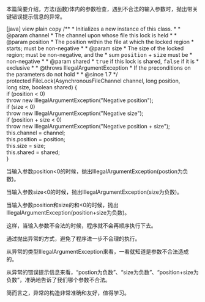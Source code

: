 本篇简要介绍，方法(函数)体内的参数检查，遇到不合法的输入参数时，抛出带关键错误提示信息的异常。

[java] view plain copy
/** 
     * Initializes a new instance of this class. 
     * 
     * @param channel 
     *            The channel upon whose file this lock is held 
     * 
     * @param position 
     *            The position within the file at which the locked region 
     *            starts; must be non-negative 
     * 
     * @param size 
     *            The size of the locked region; must be non-negative, and the 
     *            sum <tt>position</tt> + <tt>size</tt> must be 
     *            non-negative 
     * 
     * @param shared 
     *            <tt>true</tt> if this lock is shared, <tt>false</tt> if it is 
     *            exclusive 
     * 
     * @throws IllegalArgumentException 
     *             If the preconditions on the parameters do not hold 
     * 
     * @since 1.7 
     */  
    protected FileLock(AsynchronousFileChannel channel, long position,  
            long size, boolean shared) {  
        if (position < 0)  
            throw new IllegalArgumentException("Negative position");  
        if (size < 0)  
            throw new IllegalArgumentException("Negative size");  
        if (position + size < 0)  
            throw new IllegalArgumentException("Negative position + size");  
        this.channel = channel;  
        this.position = position;  
        this.size = size;  
        this.shared = shared;  
    }  

当输入参数position<0的时候，抛出IllegalArgumentException(postion为负数)。

当输入参数size<0的时候，抛出IllegalArgumentException(size为负数)。

当输入参数position和size的和<0的时候，抛出IllegalArgumentException(position+size为负数)。

这样，当输入参数不合法的时候，程序就不会再顺序执行下去。

通过抛出异常的方式，避免了程序进一步不合理的执行。

从异常的类型IllegalArgumentException来看，一看就知道是参数不合法造成的。

从异常的错误提示信息来看，“postion为负数”、“size为负数”、“position+size为负数”，准确地告诉了我们哪个参数不合法。

简而言之，异常的构造非常准确和友好，值得学习。